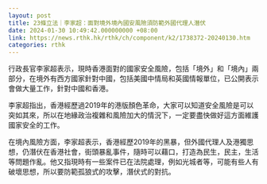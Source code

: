 ```yaml
---
layout: post
title: 23條立法｜李家超：面對境外境內國安風險須防範外國代理人潛伏
date: 2024-01-30 10:49:42.000000000 +08:00
link: https://news.rthk.hk/rthk/ch/component/k2/1738372-20240130.htm
categories: rthk
---
```


行政長官李家超表示，現時香港面對的國家安全風險，包括「境外」和「境內」兩部分，在境外有西方國家針對中國，包括美國中情局和英國情報單位，已公開表示會做大量工作，針對中國和香港。

李家超指出，香港經歷過2019年的港版顏色革命，大家可以知道安全風險是可以突如其來，所以在地緣政治複雜和風險加大的情況下，一定要盡快做好這方面維護國家安全的工作。

在境內風險方面，李家超表示，香港經歷2019年的黑暴，但外國代理人及港獨思想，仍潛伏在香港社會，街頭暴亂事件，隨時可以藉口，打造為民生，民主，生活等問題作亂。他又指現時有一些案件已在法院處理，例如光城者等，可能有些人有破壞思想，所以要防範孤狼式的攻擊，潛伏式的對抗。
